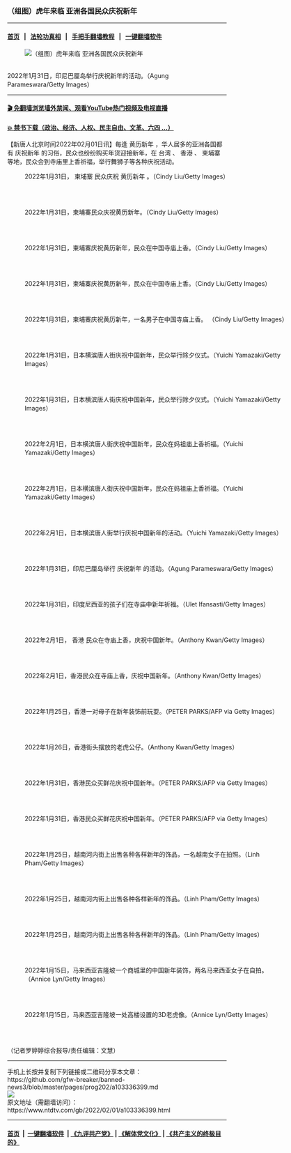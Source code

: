 ### （组图）虎年来临 亚洲各国民众庆祝新年
------------------------

#### [首页](https://github.com/gfw-breaker/banned-news3/blob/master/README.md) &nbsp;&nbsp;|&nbsp;&nbsp; [法轮功真相](https://github.com/begood0513/basic/blob/master/README.md)  &nbsp;&nbsp;|&nbsp;&nbsp; [手把手翻墙教程](https://github.com/gfw-breaker/guides/wiki)  &nbsp;&nbsp;|&nbsp;&nbsp; [一键翻墙软件](https://github.com/gfw-breaker/nogfw/blob/master/README.md)  



<div><div class="featured_image">
 <figure>
  <img alt="（组图）虎年来临 亚洲各国民众庆祝新年" src="https://i.ntdtv.com/assets/uploads/2022/02/GettyImages-1238098467-800x450.jpg"/>
 </figure><br/>
 <span class="caption">
  2022年1月31日，印尼巴厘岛举行庆祝新年的活动。（Agung Parameswara/Getty Images）
 </span>
</div>
</div><hr/>

#### [ 🎬  免翻墙浏览墙外禁闻、观看YouTube热门视频及电视直播](https://github.com/gfw-breaker/HelloWorld)

#### [ 💥  禁书下载（政治、经济、人权、民主自由、文革、六四 ...）](https://github.com/gfw-breaker/books/blob/master/README.md)

<div><div class="post_content" itemprop="articleBody">
 <p>
  【新唐人北京时间2022年02月01日讯】每逢
  <ok href="https://www.ntdtv.com/gb/黄历新年.htm">
   黄历新年
  </ok>
  ，华人居多的亚洲各国都有
  <ok href="https://www.ntdtv.com/gb/庆祝新年.htm">
   庆祝新年
  </ok>
  的习俗，民众也纷纷购买年货迎接新年，在
  <ok href="https://www.ntdtv.com/gb/台湾.htm">
   台湾
  </ok>
  、
  <ok href="https://www.ntdtv.com/gb/香港.htm">
   香港
  </ok>
  、
  <ok href="https://www.ntdtv.com/gb/柬埔寨.htm">
   柬埔寨
  </ok>
  等地，民众会到寺庙里上香祈福，举行舞狮子等各种庆祝活动。
 </p>
 <figure class="wp-caption alignnone" id="attachment_103336410" style="width: 600px">
  <img alt="" class="size-medium wp-image-103336410" src="https://i.ntdtv.com/assets/uploads/2022/02/gettyimages-1367901471-612x612-600x400.jpg">
   <br/><figcaption class="wp-caption-text">
    2022年1月31日，
    <ok href="https://www.ntdtv.com/gb/柬埔寨.htm">
     柬埔寨
    </ok>
    民众庆祝
    <ok href="https://www.ntdtv.com/gb/黄历新年.htm">
     黄历新年
    </ok>
    。（Cindy Liu/Getty Images）
   </figcaption><br/>
  </img>
 </figure><br/>
 <figure class="wp-caption alignnone" id="attachment_103336408" style="width: 600px">
  <img alt="" class="size-medium wp-image-103336408" src="https://i.ntdtv.com/assets/uploads/2022/02/gettyimages-1367901520-612x612-600x400.jpg">
   <br/><figcaption class="wp-caption-text">
    2022年1月31日，柬埔寨民众庆祝黄历新年。（Cindy Liu/Getty Images）
   </figcaption><br/>
  </img>
 </figure><br/>
 <figure class="wp-caption alignnone" id="attachment_103336407" style="width: 600px">
  <img alt="" class="size-medium wp-image-103336407" src="https://i.ntdtv.com/assets/uploads/2022/02/gettyimages-1367901521-612x612-600x400.jpg"/>
  <br/><figcaption class="wp-caption-text">
   2022年1月31日，柬埔寨庆祝黄历新年，民众在中国寺庙上香。（Cindy Liu/Getty Images）
  </figcaption><br/>
 </figure><br/>
 <figure class="wp-caption alignnone" id="attachment_103336406" style="width: 600px">
  <img alt="" class="size-medium wp-image-103336406" src="https://i.ntdtv.com/assets/uploads/2022/02/gettyimages-1367901545-612x612-600x400.jpg"/>
  <br/><figcaption class="wp-caption-text">
   2022年1月31日，柬埔寨庆祝黄历新年，民众在中国寺庙上香。（Cindy Liu/Getty Images）
  </figcaption><br/>
 </figure><br/>
 <figure class="wp-caption alignnone" id="attachment_103336405" style="width: 600px">
  <img alt="" class="size-medium wp-image-103336405" src="https://i.ntdtv.com/assets/uploads/2022/02/gettyimages-1367901552-612x612-600x400.jpg"/>
  <br/><figcaption class="wp-caption-text">
   2022年1月31日，柬埔寨庆祝黄历新年，一名男子在中国寺庙上香。 （Cindy Liu/Getty Images）
  </figcaption><br/>
 </figure><br/>
 <figure class="wp-caption alignnone" id="attachment_103336416" style="width: 600px">
  <img alt="" class="size-medium wp-image-103336416" src="https://i.ntdtv.com/assets/uploads/2022/02/gettyimages-1367866504-612x612-600x400.jpg"/>
  <br/><figcaption class="wp-caption-text">
   2022年1月31日，日本横滨唐人街庆祝中国新年，民众举行除夕仪式。（Yuichi Yamazaki/Getty Images）
  </figcaption><br/>
 </figure><br/>
 <figure class="wp-caption alignnone" id="attachment_103336415" style="width: 600px">
  <img alt="" class="size-medium wp-image-103336415" src="https://i.ntdtv.com/assets/uploads/2022/02/gettyimages-1367867173-612x612-600x400.jpg"/>
  <br/><figcaption class="wp-caption-text">
   2022年1月31日，日本横滨唐人街庆祝中国新年，民众举行除夕仪式。（Yuichi Yamazaki/Getty Images）
  </figcaption><br/>
 </figure><br/>
 <figure class="wp-caption alignnone" id="attachment_103336414" style="width: 600px">
  <img alt="" class="size-medium wp-image-103336414" src="https://i.ntdtv.com/assets/uploads/2022/02/gettyimages-1367867662-612x612-600x400.jpg"/>
  <br/><figcaption class="wp-caption-text">
   2022年2月1日，日本横滨唐人街庆祝中国新年，民众在妈祖庙上香祈福。（Yuichi Yamazaki/Getty Images）
  </figcaption><br/>
 </figure><br/>
 <figure class="wp-caption alignnone" id="attachment_103336413" style="width: 600px">
  <img alt="" class="size-medium wp-image-103336413" src="https://i.ntdtv.com/assets/uploads/2022/02/gettyimages-1367867681-612x612-600x400.jpg"/>
  <br/><figcaption class="wp-caption-text">
   2022年2月1日，日本横滨唐人街庆祝中国新年，民众在妈祖庙上香祈福。（Yuichi Yamazaki/Getty Images）
  </figcaption><br/>
 </figure><br/>
 <figure class="wp-caption alignnone" id="attachment_103336467" style="width: 600px">
  <img alt="" class="size-medium wp-image-103336467" src="https://i.ntdtv.com/assets/uploads/2022/02/GettyImages-1367868538-600x400.jpg"/>
  <br/><figcaption class="wp-caption-text">
   2022年2月1日，日本横滨唐人街举行庆祝中国新年的活动。（Yuichi Yamazaki/Getty Images）
  </figcaption><br/>
 </figure><br/>
 <figure class="wp-caption alignnone" id="attachment_103336469" style="width: 600px">
  <img alt="" class="size-medium wp-image-103336469" src="https://i.ntdtv.com/assets/uploads/2022/02/GettyImages-1238098353-600x400.jpg"/>
  <br/><figcaption class="wp-caption-text">
   2022年1月31日，印尼巴厘岛举行
   <ok href="https://www.ntdtv.com/gb/庆祝新年.htm">
    庆祝新年
   </ok>
   的活动。（Agung Parameswara/Getty Images）
  </figcaption><br/>
 </figure><br/>
 <figure class="wp-caption alignnone" id="attachment_103336468" style="width: 600px">
  <img alt="" class="size-medium wp-image-103336468" src="https://i.ntdtv.com/assets/uploads/2022/02/GettyImages-1238102124-600x400.jpg"/>
  <br/><figcaption class="wp-caption-text">
   2022年1月31日，印度尼西亚的孩子们在寺庙中新年祈福。（Ulet Ifansasti/Getty Images）
  </figcaption><br/>
 </figure><br/>
 <figure class="wp-caption alignnone" id="attachment_103336412" style="width: 600px">
  <img alt="" class="size-medium wp-image-103336412" src="https://i.ntdtv.com/assets/uploads/2022/02/gettyimages-1367896273-612x612-600x400.jpg"/>
  <br/><figcaption class="wp-caption-text">
   2022年2月1日，
   <ok href="https://www.ntdtv.com/gb/香港.htm">
    香港
   </ok>
   民众在寺庙上香，庆祝中国新年。（Anthony Kwan/Getty Images）
  </figcaption><br/>
 </figure><br/>
 <figure class="wp-caption alignnone" id="attachment_103336411" style="width: 600px">
  <img alt="" class="size-medium wp-image-103336411" src="https://i.ntdtv.com/assets/uploads/2022/02/gettyimages-1367896395-612x612-600x400.jpg"/>
  <br/><figcaption class="wp-caption-text">
   2022年2月1日，香港民众在寺庙上香，庆祝中国新年。（Anthony Kwan/Getty Images）
  </figcaption><br/>
 </figure><br/>
 <figure class="wp-caption alignnone" id="attachment_103336429" style="width: 600px">
  <img alt="" class="size-medium wp-image-103336429" src="https://i.ntdtv.com/assets/uploads/2022/02/gettyimages-1237970312-612x612-600x383.jpg"/>
  <br/><figcaption class="wp-caption-text">
   2022年1月25日，香港一对母子在新年装饰前玩耍。（PETER PARKS/AFP via Getty Images）
  </figcaption><br/>
 </figure><br/>
 <figure class="wp-caption alignnone" id="attachment_103336424" style="width: 600px">
  <img alt="" class="size-medium wp-image-103336424" src="https://i.ntdtv.com/assets/uploads/2022/02/gettyimages-1237994506-612x612-600x400.jpg"/>
  <br/><figcaption class="wp-caption-text">
   2022年1月26日，香港街头摆放的老虎公仔。（Anthony Kwan/Getty Images）
  </figcaption><br/>
 </figure><br/>
 <figure class="wp-caption alignnone" id="attachment_103336423" style="width: 600px">
  <img alt="" class="size-medium wp-image-103336423" src="https://i.ntdtv.com/assets/uploads/2022/02/gettyimages-1238094416-612x612-600x400.jpg"/>
  <br/><figcaption class="wp-caption-text">
   2022年1月31日，香港民众买鲜花庆祝中国新年。（PETER PARKS/AFP via Getty Images）
  </figcaption><br/>
 </figure><br/>
 <figure class="wp-caption alignnone" id="attachment_103336422" style="width: 600px">
  <img alt="" class="size-medium wp-image-103336422" src="https://i.ntdtv.com/assets/uploads/2022/02/gettyimages-1238094634-612x612-600x400.jpg"/>
  <br/><figcaption class="wp-caption-text">
   2022年1月31日，香港民众买鲜花庆祝中国新年。（PETER PARKS/AFP via Getty Images）
  </figcaption><br/>
 </figure><br/>
 <figure class="wp-caption alignnone" id="attachment_103336428" style="width: 600px">
  <img alt="" class="size-medium wp-image-103336428" src="https://i.ntdtv.com/assets/uploads/2022/02/gettyimages-1237987468-612x612-600x400.jpg"/>
  <br/><figcaption class="wp-caption-text">
   2022年1月25日，越南河内街上出售各种各样新年的饰品，一名越南女子在拍照。（Linh Pham/Getty Images）
  </figcaption><br/>
 </figure><br/>
 <figure class="wp-caption alignnone" id="attachment_103336427" style="width: 600px">
  <img alt="" class="size-medium wp-image-103336427" src="https://i.ntdtv.com/assets/uploads/2022/02/gettyimages-1237987540-612x612-600x400.jpg"/>
  <br/><figcaption class="wp-caption-text">
   2022年1月25日，越南河内街上出售各种各样新年的饰品。（Linh Pham/Getty Images）
  </figcaption><br/>
 </figure><br/>
 <figure class="wp-caption alignnone" id="attachment_103336426" style="width: 600px">
  <img alt="" class="size-medium wp-image-103336426" src="https://i.ntdtv.com/assets/uploads/2022/02/gettyimages-1237987847-612x612-600x400.jpg"/>
  <br/><figcaption class="wp-caption-text">
   2022年1月25日，越南河内街上出售各种各样新年的饰品。（Linh Pham/Getty Images）
  </figcaption><br/>
 </figure><br/>
 <figure class="wp-caption alignnone" id="attachment_103336418" style="width: 600px">
  <img alt="" class="size-medium wp-image-103336418" src="https://i.ntdtv.com/assets/uploads/2022/02/gettyimages-1364782141-612x612-600x400.jpg"/>
  <br/><figcaption class="wp-caption-text">
   2022年1月15日，马来西亚吉隆坡一个商城里的中国新年装饰，两名马来西亚女子在自拍。（Annice Lyn/Getty Images）
  </figcaption><br/>
 </figure><br/>
 <figure class="wp-caption alignnone" id="attachment_103336417" style="width: 600px">
  <img alt="" class="size-medium wp-image-103336417" src="https://i.ntdtv.com/assets/uploads/2022/02/gettyimages-1364782852-612x612-600x400.jpg"/>
  <br/><figcaption class="wp-caption-text">
   2022年1月15日，马来西亚吉隆坡一处高楼设置的3D老虎像。（Annice Lyn/Getty Images）
  </figcaption><br/>
 </figure><br/>
 <p>
  （记者罗婷婷综合报导/责任编辑：文慧）
 </p>
 <div class="single_ad">
 </div>
</div>
</div>
<hr/>
手机上长按并复制下列链接或二维码分享本文章：<br/>
https://github.com/gfw-breaker/banned-news3/blob/master/pages/prog202/a103336399.md <br/>
<a href='https://github.com/gfw-breaker/banned-news3/blob/master/pages/prog202/a103336399.md'><img src='https://github.com/gfw-breaker/banned-news3/blob/master/pages/prog202/a103336399.md.png'/></a> <br/>
原文地址（需翻墙访问）：https://www.ntdtv.com/gb/2022/02/01/a103336399.html


------------------------
#### [首页](https://github.com/gfw-breaker/banned-news3/blob/master/README.md) &nbsp;|&nbsp; [一键翻墙软件](https://github.com/gfw-breaker/nogfw/blob/master/README.md) &nbsp;| [《九评共产党》](https://github.com/gfw-breaker/9ping.md/blob/master/README.md#九评之一评共产党是什么) | [《解体党文化》](https://github.com/gfw-breaker/jtdwh.md/blob/master/README.md) | [《共产主义的终极目的》](https://github.com/gfw-breaker/gczydzjmd.md/blob/master/README.md)


<img src='http://gfw-breaker.win/banned-news3/pages/prog202/a103336399.md' width='0px' height='0px'/>